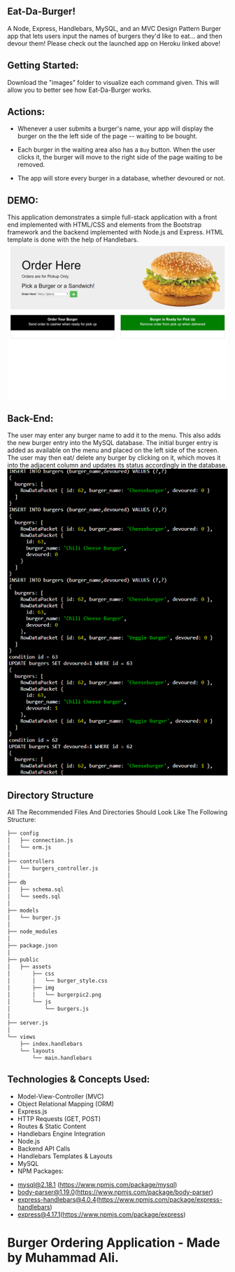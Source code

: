 ## Eat-Da-Burger!
A Node, Express, Handlebars, MySQL, and an MVC Design Pattern Burger app that lets users input the names of burgers they'd like to eat... and then devour them! Please check out the launched app on Heroku linked above!


## Getting Started:
Download the "images" folder to visualize each command given.
This will allow you to better see how Eat-Da-Burger works.


## Actions:
* Whenever a user submits a burger's name, your app will display the burger on the
 the left side of the page -- waiting to be bought.

* Each burger in the waiting area also has a `Buy` button. When the user
 clicks it, the burger will move to the right side of the page waiting to be removed.

* The app will store every burger in a database, whether devoured or not.


## DEMO:
This application demonstrates a simple full-stack application with a front end implemented with HTML/CSS and elements from the Bootstrap framework and the backend implemented with Node.js and Express. HTML template is done with the help of Handlebars.
![Screen shot](/images/DEMO.gif)


## Back-End:
The user may enter any burger name to add it to the menu. This also adds the new burger entry into the MySQL database. The initial burger entry is added as available on the menu and placed on the left side of the screen. The user may then eat/ delete any burger by clicking on it, which moves it into the adjacent column and updates its status accordingly in the database.
![Screen shot](/images/BACKEND.png)


## Directory Structure
All The Recommended Files And Directories Should Look Like The Following Structure:

```
├── config
│   ├── connection.js
│   └── orm.js
│ 
├── controllers
│   └── burgers_controller.js
│
├── db
│   ├── schema.sql
│   └── seeds.sql
│
├── models
│   └── burger.js
│ 
├── node_modules
│ 
├── package.json
│
├── public
│   ├── assets
│       ├── css
│       │   └── burger_style.css
│       ├── img
│       │   └── burgerpic2.png
│       └── js
│           └── burgers.js
│
├── server.js
│
└── views
    ├── index.handlebars
    └── layouts
        └── main.handlebars
```


## Technologies & Concepts Used:
* Model-View-Controller (MVC)
* Object Relational Mapping (ORM)
* Express.js
* HTTP Requests (GET, POST)
* Routes & Static Content
* Handlebars Engine Integration
* Node.js
* Backend API Calls
* Handlebars Templates & Layouts
* MySQL
* NPM Packages: 
 +  mysql@2.18.1 (https://www.npmjs.com/package/mysql)
 +  body-parser@1.19.0(https://www.npmjs.com/package/body-parser)
 +  express-handlebars@4.0.4(https://www.npmjs.com/package/express-handlebars)
 +  express@4.17.1(https://www.npmjs.com/package/express)

# Burger Ordering Application - Made by Muhammad Ali.